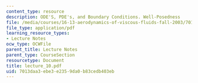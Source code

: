 ```yaml
---
content_type: resource
description: ODE'S, PDE's, and Boundary Conditions. Well-Posedness
file: /media/courses/16-13-aerodynamics-of-viscous-fluids-fall-2003/7013daa3ebe3e2359da0b83cedb403eb_lecture_10.pdf
file_type: application/pdf
learning_resource_types:
- Lecture Notes
ocw_type: OCWFile
parent_title: Lecture Notes
parent_type: CourseSection
resourcetype: Document
title: lecture_10.pdf
uid: 7013daa3-ebe3-e235-9da0-b83cedb403eb
---
```

